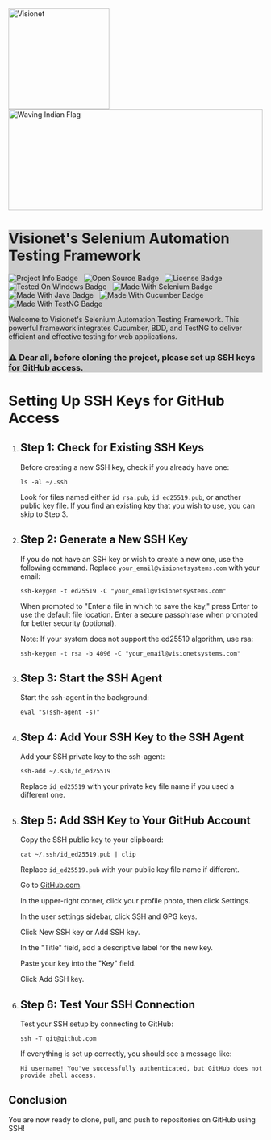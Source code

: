<a href="https://visionet.com" target="_blank">
    <img src="https://encrypted-tbn0.gstatic.com/images?q=tbn:ANd9GcSiSibSX3_L-NrWwg_E2K53LfbAW0NcB6byNJFDqgiEzA&s" alt="Visionet" style="width: 200px; height: auto;">
</a>

<div style="width: 100%; height: 200px; overflow: hidden;">
    <img src="https://i.ibb.co/p0DwV2W/waving-indian-flag-design-with-blue-chakra-1017-23041.png" alt="Waving Indian Flag" style="width: 100%; height: auto; object-fit: cover; object-position: center;">
</div>

<div style="text-align: left; background-color:#ccc; font-weight: 400;">
    <h1>Visionet's Selenium Automation Testing Framework</h1>
    <img src="https://badgen.net/badge/Project/Info/006daf?icon=info" alt="Project Info Badge"> &nbsp;
    <img src="https://badgen.net/badge/Open%20Source/Yes/4caf50?icon=github" alt="Open Source Badge"> &nbsp;
    <img src="https://badgen.net/badge/License/MIT/blue" alt="License Badge"> &nbsp;
    <img src="https://badgen.net/badge/Tested%20On/Windows/00BFFF?icon=windows" alt="Tested On Windows Badge"> &nbsp;
    <img src="https://badgen.net/badge/Made%20With/Selenium/43B02A?icon=selenium" alt="Made With Selenium Badge"> &nbsp;
    <img src="https://badgen.net/badge/Made%20With/Java/007396?icon=java" alt="Made With Java Badge"> &nbsp;
    <img src="https://badgen.net/badge/Made%20With/Cucumber/green" alt="Made With Cucumber Badge">
    <img src="https://badgen.net/badge/Made%20With/TestNG/1F4E78?icon=testng" alt="Made With TestNG Badge"> &nbsp;
    <br/>
    <p>Welcome to Visionet's Selenium Automation Testing Framework. This powerful framework integrates Cucumber, BDD, and TestNG to deliver efficient and effective testing for web applications.</p>
 
### ⚠️ **Dear all, before cloning the project, please set up SSH keys for GitHub access.**
  
</div>
<h1>Setting Up SSH Keys for GitHub Access</h1>
<ol>
  <li>
    <h2>Step 1: Check for Existing SSH Keys</h2>
    <p>Before creating a new SSH key, check if you already have one:</p>
    <pre><code>ls -al ~/.ssh</code></pre>
    <p>Look for files named either <code>id_rsa.pub</code>, <code>id_ed25519.pub</code>, or another public key file. If you find an existing key that you wish to use, you can skip to Step 3.</p>
  </li>
  <li>
    <h2>Step 2: Generate a New SSH Key</h2>
    <p>If you do not have an SSH key or wish to create a new one, use the following command. Replace <code>your_email@visionetsystems.com</code> with your email:</p>
    <pre><code>ssh-keygen -t ed25519 -C "your_email@visionetsystems.com"</code></pre>
    <p>When prompted to "Enter a file in which to save the key," press Enter to use the default file location. Enter a secure passphrase when prompted for better security (optional).</p>
    <p>Note: If your system does not support the ed25519 algorithm, use rsa:</p>
    <pre><code>ssh-keygen -t rsa -b 4096 -C "your_email@visionetsystems.com"</code></pre>
  </li>
  <li>
    <h2>Step 3: Start the SSH Agent</h2>
    <p>Start the ssh-agent in the background:</p>
    <pre><code>eval "$(ssh-agent -s)"</code></pre>
  </li>
  <li>
    <h2>Step 4: Add Your SSH Key to the SSH Agent</h2>
    <p>Add your SSH private key to the ssh-agent:</p>
    <pre><code>ssh-add ~/.ssh/id_ed25519</code></pre>
    <p>Replace <code>id_ed25519</code> with your private key file name if you used a different one.</p>
  </li>
  <li>
    <h2>Step 5: Add SSH Key to Your GitHub Account</h2>
    <p>Copy the SSH public key to your clipboard:</p>
    <pre><code>cat ~/.ssh/id_ed25519.pub | clip</code></pre>
    <p>Replace <code>id_ed25519.pub</code> with your public key file name if different.</p>
    <p>Go to <a href="https://github.com">GitHub.com</a>.</p>
    <p>In the upper-right corner, click your profile photo, then click Settings.</p>
    <p>In the user settings sidebar, click SSH and GPG keys.</p>
    <p>Click New SSH key or Add SSH key.</p>
    <p>In the "Title" field, add a descriptive label for the new key.</p>
    <p>Paste your key into the "Key" field.</p>
    <p>Click Add SSH key.</p>
  </li>
  <li>
    <h2>Step 6: Test Your SSH Connection</h2>
    <p>Test your SSH setup by connecting to GitHub:</p>
    <pre><code>ssh -T git@github.com</code></pre>
    <p>If everything is set up correctly, you should see a message like:</p>
    <pre><code>Hi username! You've successfully authenticated, but GitHub does not provide shell access.</code></pre>
  </li>
</ol>
<h2>Conclusion</h2>
<p>You are now ready to clone, pull, and push to repositories on GitHub using SSH!</p>

